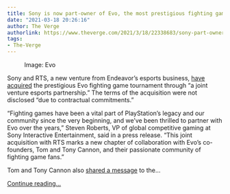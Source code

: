 ```yaml
---
title: Sony is now part-owner of Evo, the most prestigious fighting game tournament
date: "2021-03-18 20:26:16"
author: The Verge
authorlink: https://www.theverge.com/2021/3/18/22338683/sony-part-owner-evo-fighting-game-tournament
tags:
- The-Verge
---
```

<figure>
      <img alt="" src="https://cdn.vox-cdn.com/thumbor/sKcr6H5jzivbx0DUm5ofvSQ9H8k=/0x0:720x480/1310x873/cdn.vox-cdn.com/uploads/chorus_image/image/68989643/6051484ac3c9a940d27ac1fb_i_ZN8xk4M_X3.0.jpeg" />
        <figcaption>Image: Evo</figcaption>
    </figure>

  <p id="Qfe28j">Sony and RTS, a new venture from Endeavor’s esports business, <a href="https://www.businesswire.com/news/home/20210318005890/en/">have acquired</a> the prestigious Evo fighting game tournament through “a joint venture esports partnership.” The terms of the acquisition were not disclosed “due to contractual commitments.”</p>
<p id="remkV7">“Fighting games have been a vital part of PlayStation’s legacy and our community since the very beginning, and we’ve been thrilled to partner with Evo over the years,” Steven Roberts, VP of global competitive gaming at Sony Interactive Entertainment, said in a press release. “This joint acquisition with RTS marks a new chapter of collaboration with Evo’s co-founders, Tom and Tony Cannon, and their passionate community of fighting game fans.”</p>
<p id="3icBFh">Tom and Tony Cannon also <a href="https://twitter.com/EVO/status/1372639787270639616">shared a message</a> to the...</p>
  <p>
    <a href="https://www.theverge.com/2021/3/18/22338683/sony-part-owner-evo-fighting-game-tournament">Continue reading&hellip;</a>
  </p>